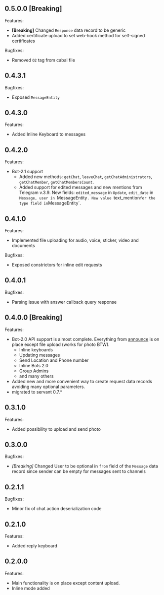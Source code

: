 ## 0.5.0.0 [Breaking]

Features:

* **[Breaking]** Changed `Response` data record to be generic
* Added certificate upload to set web-hook method for self-signed certificates

Bugfixes:

* Removed `O2` tag from cabal file

## 0.4.3.1

Bugfixes:

* Exposed `MessageEntity`

## 0.4.3.0

Features:

* Added Inline Keyboard to messages

## 0.4.2.0

Features:

* Bot-2.1 support
  * Added new methods: `getChat`, `leaveChat`, `getChatAdministrators`, `getChatMember`, `getChatMembersCount`.
  * Added support for edited messages and new mentions from Telegram v.3.9. New fields: `edited_message` in `Update`, `edit_date` in `Message, user in `MessageEntity`. New value `text_mention` for the type field in `MessageEntity`.

## 0.4.1.0

Features:

* Implemented file uploading for audio, voice, sticker, video and documents

Bugfixes:

* Exposed constrictors for inline edit requests

## 0.4.0.1

Bugfixes:

* Parsing issue with answer callback query response

## 0.4.0.0 [Breaking]

Features:

* Bot-2.0 API support is almost complete. Everything from [announce](https://core.telegram.org/bots/2-0-intro) is on place except file upload (works for photo BTW).
  * Inline keyboards
  * Updating messages
  * Send Location and Phone number
  * Inline Bots 2.0
  * Group Admins
  * and many others
* Added new and more convenient way to create request data records avoiding many optional parameters.
* migrated to servant 0.7.*

## 0.3.1.0

Features:

* Added possibility to upload and send photo

## 0.3.0.0

Bugfixes:

* *[Breaking]* Changed User to be optional in `from` field of the `Message` data record since sender can be empty for messages sent to channels

## 0.2.1.1

Bugfixes:

* Minor fix of chat action deserialization code

## 0.2.1.0

Features:

* Added reply keyboard

## 0.2.0.0

Features:

* Main functionality is on place except content upload.
* Inline mode added
